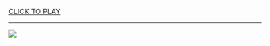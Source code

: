 
<a href="https://premium76.site?title=game_of_thrones_the_sand_snakes&ref=12M">CLICK TO PLAY</a></h3>
<hr>

<a href="https://premium76.site?title=game_of_thrones_the_sand_snakes&ref=12M"><img src="https://clearcache.store/games.png"></a>


